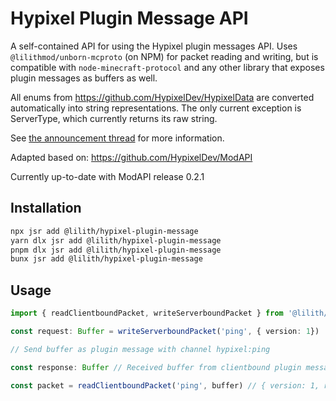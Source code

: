 # Hypixel Plugin Message API

A self-contained API for using the Hypixel plugin messages API. Uses `@lilithmod/unborn-mcproto` (on NPM) for packet reading and writing, but is compatible with `node-minecraft-protocol` and any other library that exposes plugin messages as buffers as well.

All enums from https://github.com/HypixelDev/HypixelData are converted automatically into string representations. The only current exception is ServerType, which currently returns its raw string.

See [the announcement thread](https://hypixel.net/threads/hypixel-mod-api-developer-preview-feedback.5635119/) for more information.

Adapted based on: https://github.com/HypixelDev/ModAPI

Currently up-to-date with ModAPI release 0.2.1

## Installation

```bash
npx jsr add @lilith/hypixel-plugin-message
yarn dlx jsr add @lilith/hypixel-plugin-message
pnpm dlx jsr add @lilith/hypixel-plugin-message
bunx jsr add @lilith/hypixel-plugin-message
```

## Usage

```ts
import { readClientboundPacket, writeServerboundPacket } from '@lilith/hypixel-plugin-message'

const request: Buffer = writeServerboundPacket('ping', { version: 1})

// Send buffer as plugin message with channel hypixel:ping

const response: Buffer // Received buffer from clientbound plugin message with channel hypixel:ping

const packet = readClientboundPacket('ping', buffer) // { version: 1, response: "pong" }
```
